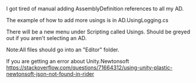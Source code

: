 I got tired of manual adding AssemblyDefinition references to all my AD. 

The example of how to add more usings is in AD.UsingLogging.cs

There will be a new menu under Scripting called Usings. Should be greyed out if you aren't selecting an AD.

Note:All files should go into an "Editor" folder.

If you are getting an error about Unity.Newtonsoft<br>
https://stackoverflow.com/questions/71664312/using-unity-plastic-newtonsoft-json-not-found-in-rider
